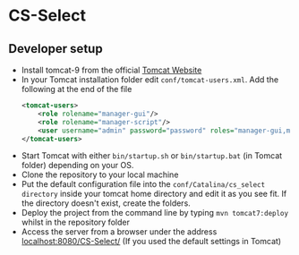 # CS-Select

## Developer setup
- Install tomcat-9 from the official [Tomcat Website](http://tomcat.apache.org/) 
- In your Tomcat installation folder edit `conf/tomcat-users.xml`.
    Add the following at the end of the file 
    ```xml
    <tomcat-users>
        <role rolename="manager-gui"/>
        <role rolename="manager-script"/>
        <user username="admin" password="password" roles="manager-gui,manager-script" />
    </tomcat-users>
    ```
- Start Tomcat with either `bin/startup.sh` or `bin/startup.bat` (in Tomcat folder) depending on your OS.
- Clone the repository to your local machine
- Put the default configuration file into the `conf/Catalina/cs_select directory` inside your tomcat home directory and edit it as you see fit. If the directory doesn't exist, create the folders.
- Deploy the project from the command line by typing `mvn tomcat7:deploy` whilst in the repository folder
- Access the server from a browser under the address [localhost:8080/CS-Select/]() (If you used the default settings in
 Tomcat)

